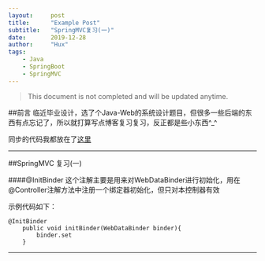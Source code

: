 ```yaml
---
layout:     post
title:      "Example Post"
subtitle:   "SpringMVC复习(一)"
date:       2019-12-28
author:     "Hux"
tags:
    - Java
    - SpringBoot
    - SpringMVC
---
```


> This document is not completed and will be updated anytime.

##前言
临近毕业设计，选了个Java-Web的系统设计题目，但很多一些后端的东西有点忘记了，所以就打算写点博客复习复习，反正都是些小东西^_^


同步的代码我都放在了[这里](https://github.com/JenkinsZhang/springboot_springcloud_review)

---


##SpringMVC 复习(一)

####@InitBinder
这个注解主要是用来对WebDataBinder进行初始化，用在@Controller注解方法中注册一个绑定器初始化，但只对本控制器有效

示例代码如下：
```
@InitBinder
    public void initBinder(WebDataBinder binder){
        binder.set
    }
```
---
